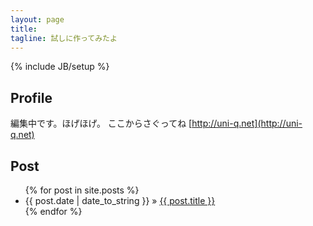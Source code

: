 ```yaml
---
layout: page
title: 
tagline: 試しに作ってみたよ
---
```

{% include JB/setup %}

## Profile

編集中です。ほげほげ。
ここからさぐってね [http://uni-q.net](http://uni-q.net)


## Post

<ul class="posts">
  {% for post in site.posts %}
    <li><span>{{ post.date | date_to_string }}</span> &raquo; <a href="{{ BASE_PATH }}{{ post.url }}">{{ post.title }}</a></li>
  {% endfor %}
</ul>

